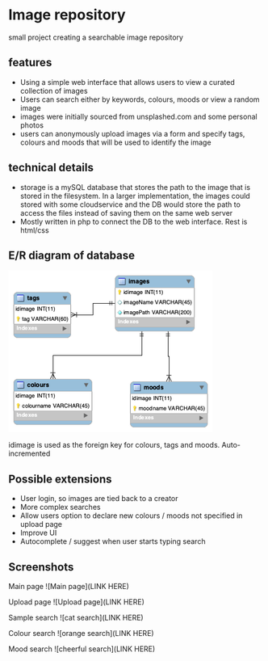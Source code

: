 # Image repository

small project creating a searchable image repository

## features
* Using a simple web interface that allows users to view a curated collection of images
* Users can search either by keywords, colours, moods or view a random image
* images were initially sourced from unsplashed.com and some personal photos
* users can anonymously upload images via a form and specify tags, colours and moods that will be used to identify the image

## technical details
* storage is a mySQL database that stores the path to the image that is stored in the filesystem. In a larger implementation, the images could stored with some cloudservice and the DB would store the path to access the files instead of saving them on the same web server
* Mostly written in php to connect the DB to the web interface. Rest is html/css


## E/R diagram of database

![ER diagram](https://github.com/EmiliaSe/Image-Repository/blob/master/documentation/DB%20ER%20diagram.png)

idimage is used as the foreign key for colours, tags and moods. Auto-incremented

## Possible extensions

* User login, so images are tied back to a creator
* More complex searches
* Allow users option to declare new colours / moods not specified in upload page
* Improve UI
* Autocomplete / suggest when user starts typing search

## Screenshots
Main page
![Main page](LINK HERE)

Upload page
![Upload page](LINK HERE)

Sample search
![cat search](LINK HERE)

Colour search
![orange search](LINK HERE)

Mood search
![cheerful search](LINK HERE)